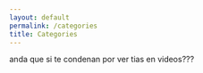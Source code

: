 ```yaml
---
layout: default
permalink: /categories
title: Categories
---
```


anda que si te condenan por ver tias en videos???